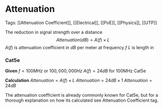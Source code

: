 # Attenuation
Tags: [[Attenuation Coefficient]], [[Electrical]], [[PoE]], [[Physics]], [[UTP]]

The reduction in signal strength over a distance
$$ Attenuation (dB) = A(f) × L$$
$A(f)$ is attenuation coefficient in $dB$ per meter at frequency $f$
$L$ is length in


### Cat5e
**Given**
$f = 100MHz$ or $100,000,000Hz$
$A(f) = 24dB$ for 100MHz Cat5e

**Calculation**
$Attenuation = A(f) × L$ 
$Attenuation = 24dB × 1$ 
$Attenuation = 24dB$

The attenuation coefficient is already commonly known for Cat5e, but for a thorough explanation on how its calculated see Attenuation Coefficient tag.
### 
